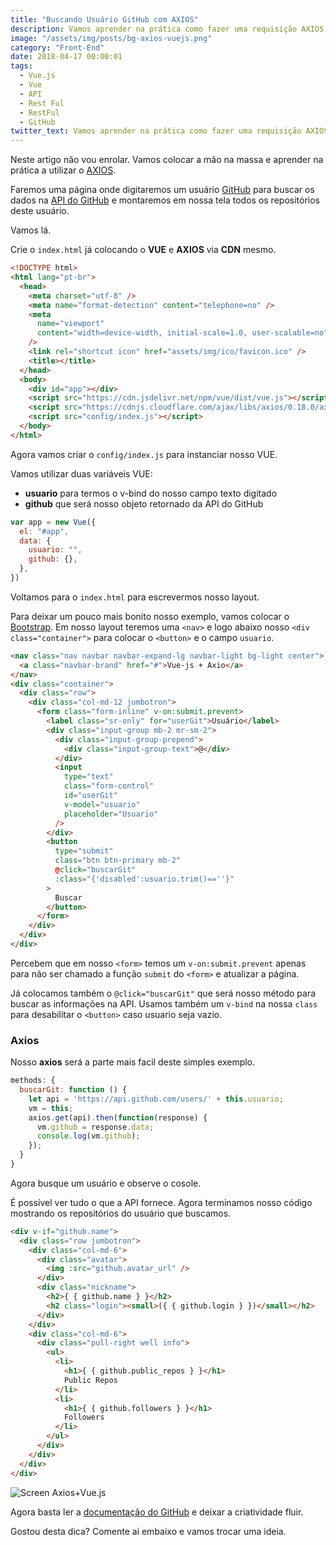 ```yaml
---
title: "Buscando Usuário GitHub com AXIOS"
description: Vamos aprender na prática como fazer uma requisição AXIOS na API do GitHub.
image: "/assets/img/posts/bg-axios-vuejs.png"
category: "Front-End"
date: 2018-04-17 00:00:01
tags:
  - Vue.js
  - Vue
  - API
  - Rest Ful
  - RestFul
  - GitHub
twitter_text: Vamos aprender na prática como fazer uma requisição AXIOS na API do GitHub.
---
```


Neste artigo não vou enrolar. Vamos colocar a mão na massa e aprender na prática a utilizar o [AXIOS](https://github.com/axios/axios).

Faremos uma página onde digitaremos um usuário [GitHub](https://github.com/) para buscar os dados na [API do GitHub](https://developer.github.com/v3/) e montaremos em nossa tela todos os repositórios deste usuário.

Vamos lá.

Crie o `index.html` já colocando o **VUE** e **AXIOS** via **CDN** mesmo.

```html
<!DOCTYPE html>
<html lang="pt-br">
  <head>
    <meta charset="utf-8" />
    <meta name="format-detection" content="telephone=no" />
    <meta
      name="viewport"
      content="width=device-width, initial-scale=1.0, user-scalable=no"
    />
    <link rel="shortcut icon" href="assets/img/ico/favicon.ico" />
    <title></title>
  </head>
  <body>
    <div id="app"></div>
    <script src="https://cdn.jsdelivr.net/npm/vue/dist/vue.js"></script>
    <script src="https://cdnjs.cloudflare.com/ajax/libs/axios/0.18.0/axios.js"></script>
    <script src="config/index.js"></script>
  </body>
</html>
```

Agora vamos criar o `config/index.js` para instanciar nosso VUE.

Vamos utilizar duas variáveis VUE:

- **usuario** para termos o v-bind do nosso campo texto digitado
- **github** que será nosso objeto retornado da API do GitHub

```javascript
var app = new Vue({
  el: "#app",
  data: {
    usuario: "",
    github: {},
  },
})
```

Voltamos para o `index.html` para escrevermos nosso layout.

Para deixar um pouco mais bonito nosso exemplo, vamos colocar o [Bootstrap](http://getbootstrap.com/).
Em nosso layout teremos uma `<nav>` e logo abaixo nosso `<div class="container">` para colocar o `<button>` e o campo `usuario`.

```html
<nav class="nav navbar navbar-expand-lg navbar-light bg-light center">
  <a class="navbar-brand" href="#">Vue-js + Axio</a>
</nav>
<div class="container">
  <div class="row">
    <div class="col-md-12 jumbotron">
      <form class="form-inline" v-on:submit.prevent>
        <label class="sr-only" for="userGit">Usuário</label>
        <div class="input-group mb-2 mr-sm-2">
          <div class="input-group-prepend">
            <div class="input-group-text">@</div>
          </div>
          <input
            type="text"
            class="form-control"
            id="userGit"
            v-model="usuario"
            placeholder="Usuario"
          />
        </div>
        <button
          type="submit"
          class="btn btn-primary mb-2"
          @click="buscarGit"
          :class="{'disabled':usuario.trim()==''}"
        >
          Buscar
        </button>
      </form>
    </div>
  </div>
</div>
```

Percebem que em nosso `<form>` temos um `v-on:submit.prevent` apenas para não ser chamado a função `submit` do `<form>` e atualizar a página.

Já colocamos também o `@click="buscarGit"` que será nosso método para buscar as informações na API. Usamos também um `v-bind` na nossa `class` para desabilitar o `<button>` caso usuario seja vazio.

### Axios

Nosso **axios** será a parte mais facil deste simples exemplo.

```javascript
methods: {
  buscarGit: function () {
    let api = 'https://api.github.com/users/' + this.usuario;
    vm = this;
    axios.get(api).then(function(response) {
      vm.github = response.data;
      console.log(vm.github);
    });
  }
}
```

Agora busque um usuário e observe o cosole.

É possível ver tudo o que a API fornece. Agora terminamos nosso código mostrando os repositórios do usuário que buscamos.

```html
<div v-if="github.name">
  <div class="row jumbotron">
    <div class="col-md-6">
      <div class="avatar">
        <img :src="github.avatar_url" />
      </div>
      <div class="nickname">
        <h2>{ { github.name } }</h2>
        <h2 class="login"><small>({ { github.login } })</small></h2>
      </div>
    </div>
    <div class="col-md-6">
      <div class="pull-right well info">
        <ul>
          <li>
            <h1>{ { github.public_repos } }</h1>
            Public Repos
          </li>
          <li>
            <h1>{ { github.followers } }</h1>
            Followers
          </li>
        </ul>
      </div>
    </div>
  </div>
</div>
```

![Screen Axios+Vue.js](/assets/img/posts/screen-axios-vue.png)

Agora basta ler a [documentação do GitHub](https://developer.github.com/v3/) e deixar a criatividade fluir.

Gostou desta dica? Comente ai embaixo e vamos trocar uma ideia.
